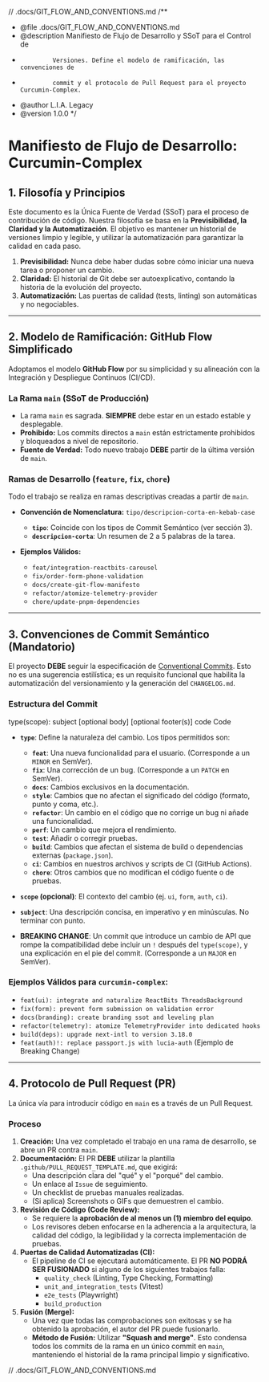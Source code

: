 // .docs/GIT_FLOW_AND_CONVENTIONS.md
/**
 * @file .docs/GIT_FLOW_AND_CONVENTIONS.md
 * @description Manifiesto de Flujo de Desarrollo y SSoT para el Control de
 *              Versiones. Define el modelo de ramificación, las convenciones de
 *              commit y el protocolo de Pull Request para el proyecto Curcumin-Complex.
 * @author L.I.A. Legacy
 * @version 1.0.0
 */
# Manifiesto de Flujo de Desarrollo: Curcumin-Complex

## 1. Filosofía y Principios

Este documento es la Única Fuente de Verdad (SSoT) para el proceso de contribución de código. Nuestra filosofía se basa en la **Previsibilidad, la Claridad y la Automatización**. El objetivo es mantener un historial de versiones limpio y legible, y utilizar la automatización para garantizar la calidad en cada paso.

1.  **Previsibilidad:** Nunca debe haber dudas sobre cómo iniciar una nueva tarea o proponer un cambio.
2.  **Claridad:** El historial de Git debe ser autoexplicativo, contando la historia de la evolución del proyecto.
3.  **Automatización:** Las puertas de calidad (tests, linting) son automáticas y no negociables.

---

## 2. Modelo de Ramificación: GitHub Flow Simplificado

Adoptamos el modelo **GitHub Flow** por su simplicidad y su alineación con la Integración y Despliegue Continuos (CI/CD).

### La Rama `main` (SSoT de Producción)

*   La rama `main` es sagrada. **SIEMPRE** debe estar en un estado estable y desplegable.
*   **Prohibido:** Los commits directos a `main` están estrictamente prohibidos y bloqueados a nivel de repositorio.
*   **Fuente de Verdad:** Todo nuevo trabajo **DEBE** partir de la última versión de `main`.

### Ramas de Desarrollo (`feature`, `fix`, `chore`)

Todo el trabajo se realiza en ramas descriptivas creadas a partir de `main`.

*   **Convención de Nomenclatura:** `tipo/descripcion-corta-en-kebab-case`
    *   **`tipo`**: Coincide con los tipos de Commit Semántico (ver sección 3).
    *   **`descripcion-corta`**: Un resumen de 2 a 5 palabras de la tarea.

*   **Ejemplos Válidos:**
    *   `feat/integration-reactbits-carousel`
    *   `fix/order-form-phone-validation`
    *   `docs/create-git-flow-manifesto`
    *   `refactor/atomize-telemetry-provider`
    *   `chore/update-pnpm-dependencies`

---

## 3. Convenciones de Commit Semántico (Mandatorio)

El proyecto **DEBE** seguir la especificación de [Conventional Commits](https://www.conventionalcommits.org/en/v1.0.0/). Esto no es una sugerencia estilística; es un requisito funcional que habilita la automatización del versionamiento y la generación del `CHANGELOG.md`.

### Estructura del Commit
type(scope): subject
[optional body]
[optional footer(s)]
code
Code
*   **`type`**: Define la naturaleza del cambio. Los tipos permitidos son:
    *   **`feat`**: Una nueva funcionalidad para el usuario. (Corresponde a un `MINOR` en SemVer).
    *   **`fix`**: Una corrección de un bug. (Corresponde a un `PATCH` en SemVer).
    *   **`docs`**: Cambios exclusivos en la documentación.
    *   **`style`**: Cambios que no afectan el significado del código (formato, punto y coma, etc.).
    *   **`refactor`**: Un cambio en el código que no corrige un bug ni añade una funcionalidad.
    *   **`perf`**: Un cambio que mejora el rendimiento.
    *   **`test`**: Añadir o corregir pruebas.
    *   **`build`**: Cambios que afectan el sistema de build o dependencias externas (`package.json`).
    *   **`ci`**: Cambios en nuestros archivos y scripts de CI (GitHub Actions).
    *   **`chore`**: Otros cambios que no modifican el código fuente o de pruebas.
*   **`scope` (opcional)**: El contexto del cambio (ej. `ui`, `form`, `auth`, `ci`).
*   **`subject`**: Una descripción concisa, en imperativo y en minúsculas. No terminar con punto.

*   **BREAKING CHANGE**: Un commit que introduce un cambio de API que rompe la compatibilidad debe incluir un `!` después del `type(scope)`, y una explicación en el pie del commit. (Corresponde a un `MAJOR` en SemVer).

### Ejemplos Válidos para `curcumin-complex`:

*   `feat(ui): integrate and naturalize ReactBits ThreadsBackground`
*   `fix(form): prevent form submission on validation error`
*   `docs(branding): create branding ssot and leveling plan`
*   `refactor(telemetry): atomize TelemetryProvider into dedicated hooks`
*   `build(deps): upgrade next-intl to version 3.18.0`
*   `feat(auth)!: replace passport.js with lucia-auth` (Ejemplo de Breaking Change)

---

## 4. Protocolo de Pull Request (PR)

La única vía para introducir código en `main` es a través de un Pull Request.

### Proceso

1.  **Creación:** Una vez completado el trabajo en una rama de desarrollo, se abre un PR contra `main`.
2.  **Documentación:** El PR **DEBE** utilizar la plantilla `.github/PULL_REQUEST_TEMPLATE.md`, que exigirá:
    *   Una descripción clara del "qué" y el "porqué" del cambio.
    *   Un enlace al `Issue` de seguimiento.
    *   Un checklist de pruebas manuales realizadas.
    *   (Si aplica) Screenshots o GIFs que demuestren el cambio.
3.  **Revisión de Código (Code Review):**
    *   Se requiere la **aprobación de al menos un (1) miembro del equipo**.
    *   Los revisores deben enfocarse en la adherencia a la arquitectura, la calidad del código, la legibilidad y la correcta implementación de pruebas.
4.  **Puertas de Calidad Automatizadas (CI):**
    *   El pipeline de CI se ejecutará automáticamente. El PR **NO PODRÁ SER FUSIONADO** si alguno de los siguientes trabajos falla:
        *   `quality_check` (Linting, Type Checking, Formatting)
        *   `unit_and_integration_tests` (Vitest)
        *   `e2e_tests` (Playwright)
        *   `build_production`
5.  **Fusión (Merge):**
    *   Una vez que todas las comprobaciones son exitosas y se ha obtenido la aprobación, el autor del PR puede fusionarlo.
    *   **Método de Fusión:** Utilizar **"Squash and merge"**. Esto condensa todos los commits de la rama en un único commit en `main`, manteniendo el historial de la rama principal limpio y significativo.

// .docs/GIT_FLOW_AND_CONVENTIONS.md